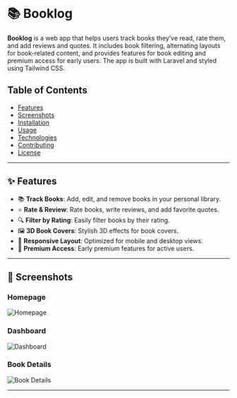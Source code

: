 # 📚 Booklog

**Booklog** is a web app that helps users track books they’ve read, rate them, and add reviews and quotes. It includes book filtering, alternating layouts for book-related content, and provides features for book editing and premium access for early users. The app is built with Laravel and styled using Tailwind CSS.

## Table of Contents
- [Features](#features)
- [Screenshots](#screenshots)
- [Installation](#installation)
- [Usage](#usage)
- [Technologies](#technologies)
- [Contributing](#contributing)
- [License](#license)

---

## ✨ Features

- 📚 **Track Books**: Add, edit, and remove books in your personal library.
- ⭐ **Rate & Review**: Rate books, write reviews, and add favorite quotes.
- 🔍 **Filter by Rating**: Easily filter books by their rating.
- 🖼️ **3D Book Covers**: Stylish 3D effects for book covers.
- 📱 **Responsive Layout**: Optimized for mobile and desktop views.
- 🚀 **Premium Access**: Early premium features for active users.

---

## 📸 Screenshots

### Homepage
![Homepage](assets/screenshots/homepage.png)

### Dashboard
![Dashboard](assets/screenshots/dashboard.png)

### Book Details
![Book Details](assets/screenshots/book-details.png)

---
